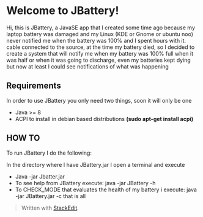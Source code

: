 ﻿# Welcome to JBattery! 

Hi, this is JBattery, a JavaSE app that I created some time ago because my laptop battery was damaged and my Linux (KDE or Gnome or ubuntu noo) never notified me when the battery was 100% and I spent hours with it. cable connected to the source, at the time my battery died, so I decided to create a system that will notify me when my battery was 100% full when it was half or when it was going to discharge, even my batteries kept dying but now at least I could see notifications of what was happening

## Requirements
In order to use JBattery you only need two things, soon it will only be one

 - Java >= 8
 - ACPI to install in debian based distributions **(sudo apt-get install acpi)**

## HOW TO
To run JBattery I do the following:

In the directory where I have JBattery.jar I open a terminal and execute
 - Java -jar Jbatter.jar
 - To see help from JBattery execute:  java -jar JBattery -h
 - To CHECK_MODE that evaluates the health of my battery i execute: java -jar JBattery.jar -c
that is all

> Written with [StackEdit](https://stackedit.io/).
